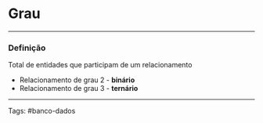 
# Grau

---

### Definição

Total de entidades que participam de um relacionamento

- Relacionamento de grau 2 - **binário**
- Relacionamento de grau 3 - **ternário**

---

Tags: #banco-dados

